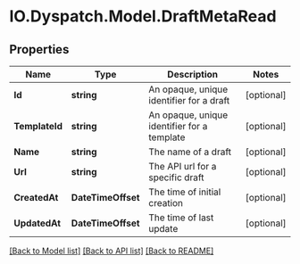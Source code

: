 
# IO.Dyspatch.Model.DraftMetaRead

## Properties

Name | Type | Description | Notes
------------ | ------------- | ------------- | -------------
**Id** | **string** | An opaque, unique identifier for a draft | [optional] 
**TemplateId** | **string** | An opaque, unique identifier for a template | [optional] 
**Name** | **string** | The name of a draft | [optional] 
**Url** | **string** | The API url for a specific draft | [optional] 
**CreatedAt** | **DateTimeOffset** | The time of initial creation | [optional] 
**UpdatedAt** | **DateTimeOffset** | The time of last update | [optional] 

[[Back to Model list]](../README.md#documentation-for-models)
[[Back to API list]](../README.md#documentation-for-api-endpoints)
[[Back to README]](../README.md)

